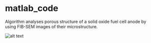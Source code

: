 # matlab_code

Algorithm analyses porous structure of a solid oxide fuel cell anode by using FIB-SEM images of their microstructure.

![alt text](https://ibb.co/NYkr63R)
